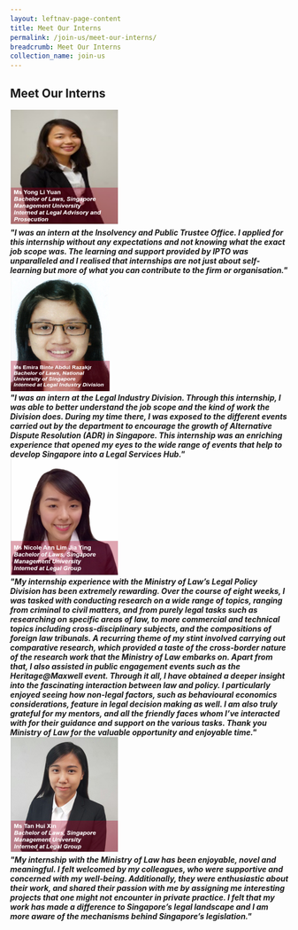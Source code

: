 ```yaml
---
layout: leftnav-page-content
title: Meet Our Interns
permalink: /join-us/meet-our-interns/
breadcrumb: Meet Our Interns
collection_name: join-us
---
```


<style>
  .image {width: 400px;}
  .image img {max-width: 100%;}
</style>
Meet Our Interns
---

<div class="image"><img src="/images/1502679430163.png/"></div>

<b>
  <i>"I was an intern at the Insolvency and Public Trustee Office. I  applied for this internship without any expectations and not  knowing what the exact job scope was. The learning and  support provided by IPTO was unparalleled and I realised  that internships are not just about self-learning but more of  what you can contribute to the firm or organisation."</i>
</b>

<div class="image"><img src="/images/1502679446621.png/"></div>

 <b>
  <i>
"I was an intern at the Legal Industry Division. Through this internship, I was able to better understand the job scope and the kind of work the Division does. During my time there, I was exposed to the different events carried out by the department to encourage the growth of Alternative Dispute Resolution (ADR) in Singapore. This internship was an enriching experience that opened my eyes to the wide range of events that help to develop Singapore into a Legal Services Hub."</i>
</b>

<div class="image"><img src="/images/1502679646073.png/"></div>

 <b>
  <i>"My internship experience with the Ministry of Law’s Legal Policy Division has been extremely rewarding. Over the course of eight weeks, I was tasked with conducting research on a wide range of topics, ranging from criminal to civil matters, and from purely legal tasks such as researching on specific areas of law, to more commercial and technical topics including cross-disciplinary subjects, and the compositions of foreign law tribunals. A recurring theme of my stint involved carrying out comparative research, which provided a taste of the cross-border nature of the research work that the Ministry of Law embarks on. Apart from that, I also assisted in public engagement events such as the Heritage@Maxwell event. Through it all, I have obtained a deeper insight into the fascinating interaction between law and policy. I particularly enjoyed seeing how non-legal factors, such as behavioural economics considerations, feature in legal decision making as well. I am also truly grateful for my mentors, and all the friendly faces whom I’ve interacted with for their guidance and support on the various tasks. Thank you Ministry of Law for the valuable opportunity and enjoyable time."</i>
</b>
 
<div class="image"><img src="/images/1502679324548.png/"></div>

 <b>
  <i>"My internship with the Ministry of Law has been enjoyable, novel and meaningful. I felt welcomed by my colleagues, who were supportive and concerned with my well-being. Additionally, they were enthusiastic about their work, and shared their passion with me by assigning me interesting projects that one might not encounter in private practice. I felt that my work has made a difference to Singapore’s legal landscape and I am more aware of the mechanisms behind Singapore’s legislation."</i>
</b>

